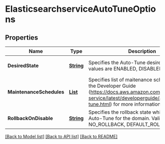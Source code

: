 # ElasticsearchserviceAutoTuneOptions
## Properties

Name | Type | Description | Notes
------------ | ------------- | ------------- | -------------
**DesiredState** | [**String**](string.md) | Specifies the Auto-Tune desired state. Valid values are ENABLED, DISABLED. | [optional] [default to null]
**MaintenanceSchedules** | [**List**](elasticsearchservice.AutoTuneMaintenanceSchedule.md) | Specifies list of maitenance schedules. See the Developer Guide (https://docs.aws.amazon.com/elasticsearch-service/latest/developerguide/auto-tune.html) for more information. | [optional] [default to null]
**RollbackOnDisable** | [**String**](string.md) | Specifies the rollback state while disabling Auto-Tune for the domain. Valid values are NO_ROLLBACK, DEFAULT_ROLLBACK. | [optional] [default to null]

[[Back to Model list]](../README.md#documentation-for-models) [[Back to API list]](../README.md#documentation-for-api-endpoints) [[Back to README]](../README.md)

